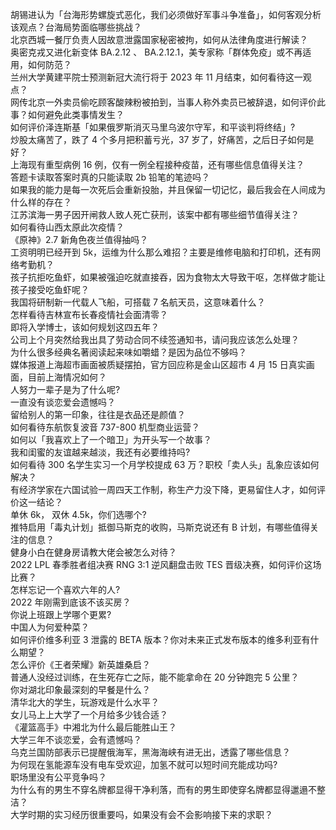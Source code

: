 胡锡进认为「台海形势螺旋式恶化，我们必须做好军事斗争准备」，如何客观分析该观点？台海局势面临哪些挑战？  
北京西城一餐厅负责人因故意泄露国家秘密被拘，如何从法律角度进行解读？  
奥密克戎又进化新变体 BA.2.12 、 BA.2.12.1，美专家称「群体免疫」或不再适用，如何防范？  
兰州大学黄建平院士预测新冠大流行将于 2023 年 11 月结束，如何看待这一观点？  
网传北京一外卖员偷吃顾客酸辣粉被拍到，当事人称外卖员已被辞退，如何评价此事？如何避免此类事情发生？  
如何评价泽连斯基「如果俄罗斯消灭马里乌波尔守军，和平谈判将终结」?  
炒股太痛苦了，跌了 4 个多月把积蓄亏光，37 岁了，好痛苦，之后日子如何是好？  
上海现有重型病例 16 例，仅有一例全程接种疫苗，还有哪些信息值得关注？  
答题卡读取答案时真的只能读取 2b 铅笔的笔迹吗？  
如果我的能力是每一次死后会重新投胎，并且保留一切记忆，最后我会在人间成为什么样的存在？  
江苏滨海一男子因开闸救人致人死亡获刑，该案中都有哪些细节值得关注？  
如何看待山西太原此次疫情？  
《原神》2.7 新角色夜兰值得抽吗？  
工资明明已经开到 5k，运维为什么那么难招？主要是维修电脑和打印机，还有网络考勤机？  
孩子抗拒吃鱼虾，如果被强迫吃就直接吞，因为食物太大导致干呕，怎样做才能让孩子接受吃鱼虾呢？  
我国将研制新一代载人飞船，可搭载 7 名航天员，这意味着什么？  
怎样看待吉林宣布长春疫情社会面清零？  
即将入学博士，该如何规划这四五年？  
公司上个月突然给我出具了劳动合同不续签通知书，请问我应该怎么处理？  
为什么很多经典名著阅读起来味如嚼蜡？是因为品位不够吗？  
媒体报道上海超市画面被质疑摆拍，官方回应称是金山区超市 4 月 15 日真实画面，目前上海情况如何？  
人努力一辈子是为了什么呢?  
一直没有谈恋爱会遗憾吗？  
留给别人的第一印象，往往是衣品还是颜值？  
如何看待东航恢复波音 737-800 机型商业运营？  
如何以「我喜欢上了一个暗卫」为开头写一个故事？  
我和闺蜜的友谊越来越淡，我还有必要维持吗?  
如何看待 300 名学生实习一个月学校提成 63 万？职校「卖人头」乱象应该如何解决？  
有经济学家在六国试验一周四天工作制，称生产力没下降，更易留住人才，如何评价这一结论？  
单休 6k， 双休 4.5k，你们选哪个?  
推特启用「毒丸计划」抵御马斯克的收购，马斯克说还有 B 计划，有哪些值得关注的信息？  
健身小白在健身房请教大佬会被怎么对待？  
2022 LPL 春季胜者组决赛 RNG 3:1 逆风翻盘击败 TES 晋级决赛，如何评价这场比赛？  
怎样忘记一个喜欢六年的人?  
2022 年刚需到底该不该买房？  
你说上班跟上学哪个更累?  
中国人为何爱种菜？  
如何评价维多利亚 3 泄露的 BETA 版本？你对未来正式发布版本的维多利亚有什么期望？  
怎么评价《王者荣耀》新英雄桑启？  
普通人没经过训练，在生死存亡之际，能不能拿命在 20 分钟跑完 5 公里？  
你对湖北印象最深刻的早餐是什么？  
清华北大的学生，玩游戏是什么水平？  
女儿马上上大学了一个月给多少钱合适？  
《灌篮高手》中湘北为什么最后能胜山王？  
大学三年不谈恋爱，会有遗憾吗？  
乌克兰国防部表示已提醒俄海军，黑海海峡有进无出，透露了哪些信息？  
为何现在氢能源车没有电车受欢迎，加氢不就可以短时间充能成功吗?  
职场里没有公平竞争吗？  
为什么有的男生不穿名牌都显得干净利落，而有的男生即使穿名牌都显得邋遢不整洁？  
大学时期的实习经历很重要吗，如果没有会不会影响接下来的求职？  
